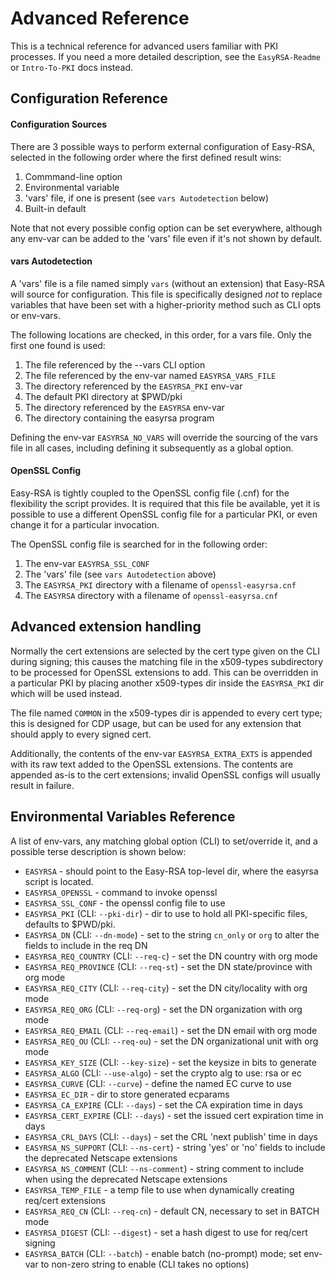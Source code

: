 Advanced Reference
==================

This is a technical reference for advanced users familiar with PKI processes. If
you need a more detailed description, see the `EasyRSA-Readme` or `Intro-To-PKI`
docs instead.

Configuration Reference
-----------------------

#### Configuration Sources

  There are 3 possible ways to perform external configuration of Easy-RSA,
  selected in the following order where the first defined result wins:

  1. Commmand-line option
  2. Environmental variable
  3. 'vars' file, if one is present (see `vars Autodetection` below)
  4. Built-in default

  Note that not every possible config option can be set everywhere, although any
  env-var can be added to the 'vars' file even if it's not shown by default.

#### vars Autodetection

  A 'vars' file is a file named simply `vars` (without an extension) that
  Easy-RSA will source for configuration. This file is specifically designed
  *not* to replace variables that have been set with a higher-priority method
  such as CLI opts or env-vars.

  The following locations are checked, in this order, for a vars file. Only the
  first one found is used:

  1. The file referenced by the --vars CLI option
  2. The file referenced by the env-var named `EASYRSA_VARS_FILE`
  3. The directory referenced by the `EASYRSA_PKI` env-var
  4. The default PKI directory at $PWD/pki
  4. The directory referenced by the `EASYRSA` env-var
  5. The directory containing the easyrsa program

  Defining the env-var `EASYRSA_NO_VARS` will override the sourcing of the vars
  file in all cases, including defining it subsequently as a global option.

#### OpenSSL Config

  Easy-RSA is tightly coupled to the OpenSSL config file (.cnf) for the
  flexibility the script provides. It is required that this file be available,
  yet it is possible to use a different OpenSSL config file for a particular
  PKI, or even change it for a particular invocation.

  The OpenSSL config file is searched for in the following order:

  1. The env-var `EASYRSA_SSL_CONF`
  2. The 'vars' file (see `vars Autodetection` above)
  3. The `EASYRSA_PKI` directory with a filename of `openssl-easyrsa.cnf`
  4. The `EASYRSA` directory with a filename of `openssl-easyrsa.cnf`

Advanced extension handling
---------------------------

Normally the cert extensions are selected by the cert type given on the CLI
during signing; this causes the matching file in the x509-types subdirectory to
be processed for OpenSSL extensions to add. This can be overridden in a
particular PKI by placing another x509-types dir inside the `EASYRSA_PKI` dir
which will be used instead.

The file named `COMMON` in the x509-types dir is appended to every cert type;
this is designed for CDP usage, but can be used for any extension that should
apply to every signed cert.

Additionally, the contents of the env-var `EASYRSA_EXTRA_EXTS` is appended with
its raw text added to the OpenSSL extensions. The contents are appended as-is to
the cert extensions; invalid OpenSSL configs will usually result in failure.

Environmental Variables Reference
---------------------------------

A list of env-vars, any matching global option (CLI) to set/override it, and a
possible terse description is shown below:

 *  `EASYRSA` - should point to the Easy-RSA top-level dir, where the easyrsa script is located.
 *  `EASYRSA_OPENSSL` - command to invoke openssl
 *  `EASYRSA_SSL_CONF` - the openssl config file to use
 *  `EASYRSA_PKI` (CLI: `--pki-dir`) - dir to use to hold all PKI-specific files, defaults to $PWD/pki.
 *  `EASYRSA_DN` (CLI: `--dn-mode`) - set to the string `cn_only` or `org` to
    alter the fields to include in the req DN
 *  `EASYRSA_REQ_COUNTRY` (CLI: `--req-c`) - set the DN country with org mode
 *  `EASYRSA_REQ_PROVINCE` (CLI: `--req-st`) - set the DN state/province with
    org mode
 *  `EASYRSA_REQ_CITY` (CLI: `--req-city`) - set the DN city/locality with org
    mode
 *  `EASYRSA_REQ_ORG` (CLI: `--req-org`) - set the DN organization with org mode
 *  `EASYRSA_REQ_EMAIL` (CLI: `--req-email`) - set the DN email with org mode
 *  `EASYRSA_REQ_OU` (CLI: `--req-ou`) - set the DN organizational unit with org
    mode
 *  `EASYRSA_KEY_SIZE` (CLI: `--key-size`) - set the keysize in bits to generate
 *  `EASYRSA_ALGO` (CLI: `--use-algo`) - set the crypto alg to use: rsa or ec
 *  `EASYRSA_CURVE` (CLI: `--curve`) - define the named EC curve to use
 *  `EASYRSA_EC_DIR` - dir to store generated ecparams
 *  `EASYRSA_CA_EXPIRE` (CLI: `--days`) - set the CA expiration time in days
 *  `EASYRSA_CERT_EXPIRE` (CLI: `--days`) - set the issued cert expiration time
    in days
 *  `EASYRSA_CRL_DAYS` (CLI: `--days`) - set the CRL 'next publish' time in days
 *  `EASYRSA_NS_SUPPORT` (CLI: `--ns-cert`) - string 'yes' or 'no' fields to
    include the deprecated Netscape extensions
 *  `EASYRSA_NS_COMMENT` (CLI: `--ns-comment`) - string comment to include when
    using the deprecated Netscape extensions
 *  `EASYRSA_TEMP_FILE` - a temp file to use when dynamically creating req/cert
    extensions
 *  `EASYRSA_REQ_CN` (CLI: `--req-cn`) - default CN, necessary to set in BATCH
    mode
 *  `EASYRSA_DIGEST` (CLI: `--digest`) - set a hash digest to use for req/cert
    signing
 *  `EASYRSA_BATCH` (CLI: `--batch`) - enable batch (no-prompt) mode; set
    env-var to non-zero string to enable (CLI takes no options)

